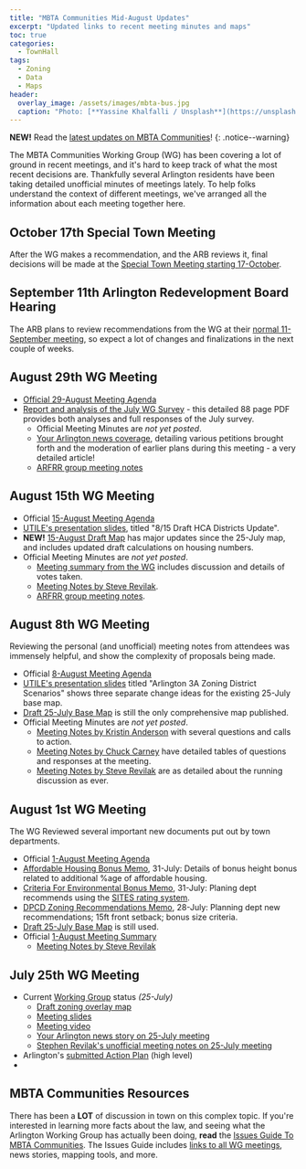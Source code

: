 ```yaml
---
title: "MBTA Communities Mid-August Updates"
excerpt: "Updated links to recent meeting minutes and maps"
toc: true
categories:
  - TownHall
tags:
  - Zoning
  - Data
  - Maps
header:
  overlay_image: /assets/images/mbta-bus.jpg
  caption: "Photo: [**Yassine Khalfalli / Unsplash**](https://unsplash.com/photos/suWo7aT9nqE)"
---
```


**NEW!** Read the [latest updates on MBTA Communities](https://menotomymatters.com/townhall/mbta-udpates3/?up)!
{: .notice--warning}

The MBTA Communities Working Group (WG) has been covering a lot of ground in recent meetings, and it's hard to keep track of what the most recent decisions are.  Thankfully several Arlington residents have been taking detailed unofficial minutes of meetings lately.  To help folks understand the context of different meetings, we've arranged all the information about each meeting together here.

## October 17th Special Town Meeting

After the WG makes a recommendation, and the ARB reviews it, final decisions will be made at the [Special Town Meeting starting 17-October](https://www.arlingtonma.gov/Home/Components/Calendar/Event/32645/3784?backlist=%2ftown-governance%2ftown-meeting).

## September 11th Arlington Redevelopment Board Hearing

The ARB plans to review recommendations from the WG at their [normal 11-September meeting](https://www.arlingtonma.gov/Home/Components/Calendar/Event/32574/264?backlist=%2ftown-governance%2fboards-and-committees%2fredevelopment-board), so expect a lot of changes and finalizations in the next couple of weeks.

## August 29th WG Meeting 

- [Official 29-August Meeting Agenda](https://www.arlingtonma.gov/home/showpublisheddocument/66541)
- [Report and analysis of the July WG Survey](https://www.arlingtonma.gov/home/showpublisheddocument/66573/638289876844016771) - this detailed 88 page PDF provides both analyses and full responses of the July survey.
  - Official Meeting Minutes are *not yet posted*.
  - [Your Arlington news coverage](https://yourarlington.com/arlington-archives/town-school/planning/21619-mbta-082923.html), detailing various petitions brought forth and the moderation of earlier plans during this meeting - a very detailed article!
  - [ARFRR group meeting notes](https://blog-arfrr.blogspot.com/2023/08/what-happened-at-august-29th-working.html)

## August 15th WG Meeting 

- Official [15-August Meeting Agenda](https://www.arlingtonma.gov/home/showpublisheddocument/66407)
- [UTILE's presentation slides](https://www.arlingtonma.gov/home/showpublisheddocument/66449), titled "8/15 Draft HCA Districts Update".
- **NEW!** [15-August Draft Map](https://www.arlingtonma.gov/home/showpublisheddocument/66453) has major updates since the 25-July map, and includes updated draft calculations on housing numbers.
- Official Meeting Minutes are *not yet posted*. 
  - [Meeting summary from the WG](https://www.arlingtonma.gov/home/showpublisheddocument/66571/638289876301352766) includes discussion and details of votes taken.
  - [Meeting Notes by Steve Revilak](https://www.srevilak.net/wiki/MBTA_Communities_Working_Group_-_Aug_15th,_2023).
  - [ARFRR group meeting notes](https://blog-arfrr.blogspot.com/2023/08/what-happened-at-august-15th-7pm-mbta.html).

## August 8th WG Meeting

Reviewing the personal (and unofficial) meeting notes from attendees was immensely helpful, and show the complexity of proposals being made.

- Official [8-August Meeting Agenda](https://www.arlingtonma.gov/home/showpublisheddocument/66351/638267432792200000)
- [UTILE's presentation slides](https://www.arlingtonma.gov/home/showpublisheddocument/66387/638271857519713841) titled "Arlington 3A Zoning District Scenarios" shows three separate change ideas for the existing 25-July base map.
- [Draft 25-July Base Map](https://www.arlingtonma.gov/home/showpublisheddocument/66215/638258738820870000) is still the only comprehensive map published.
- Official Meeting Minutes are *not yet posted*. 
  - [Meeting Notes by Kristin Anderson](/notes/mbta-kanderson-20230808) with several questions and calls to action.
  - [Meeting Notes by Chuck Carney](/notes/mbta-ccarney-20230808) have detailed tables of questions and responses at the meeting.
  - [Meeting Notes by Steve Revilak](https://www.srevilak.net/wiki/MBTA_Communities_Working_Group_-_Aug_8th,_2023) are as detailed about the running discussion as ever.

## August 1st WG Meeting

The WG Reviewed several important new documents put out by town departments.

- Official [1-August Meeting Agenda](https://www.arlingtonma.gov/home/showpublisheddocument/66306/638261393254470000)
- [Affordable Housing Bonus Memo](https://www.arlingtonma.gov/home/showpublisheddocument/66334/638266615683200000), 31-July: Details of bonus height bonus related to additional %age of affordable housing.
- [Criteria For Environmental Bonus Memo](https://www.arlingtonma.gov/home/showpublisheddocument/66336/638266615980100000), 31-July: Planing dept recommends using the [SITES rating system](https://www.sustainablesites.org/).
- [DPCD Zoning Recommendations Memo](https://www.arlingtonma.gov/home/showpublisheddocument/66332/638266616350270000), 28-July: Planning dept new recommendations; 15ft front setback; bonus size criteria.
- [Draft 25-July Base Map](https://www.arlingtonma.gov/home/showpublisheddocument/66215/638258738820870000) is still used.
- Official [1-August Meeting Summary](https://www.arlingtonma.gov/home/showpublisheddocument/66389/638272579272358654)
  - [Meeting Notes by Steve Revilak](https://www.srevilak.net/wiki/MBTA_Communities_Working_Group_-_Aug_1st,_2023)

## July 25th WG Meeting

- Current [Working Group](https://www.arlingtonma.gov/Home/Components/News/News/12760/16) status *(25-July)*
  - [Draft zoning overlay map](https://www.arlingtonma.gov/home/showpublisheddocument/66215/638258738820870000)
  - [Meeting slides](https://youtu.be/w9sbyDisRLU)
  - [Meeting video](https://youtu.be/w9sbyDisRLU)
  - [Your Arlington news story on 25-July meeting](https://yourarlington.com/arlington-archives/town-school/planning/21576-housing-072623.html)
  - [Stephen Revilak's unofficial meeting notes on 25-July meeting](https://www.srevilak.net/wiki/MBTA_Communities_Working_Group_-_Jul_25th,_2023)
- Arlington's [submitted Action Plan](https://www.arlingtonma.gov/home/showpublisheddocument/64400/638146389498930000) (high level)
- 
## MBTA Communities Resources

There has been a **LOT** of discussion in town on this complex topic.  If you're interested in learning more facts about the law, and seeing what the Arlington Working Group has actually been doing, **read** the [Issues Guide To MBTA Communities](/issues/mbtacommunity).  The Issues Guide includes [links to all WG meetings](/issues/mbtacommunity), news stories, mapping tools, and more.
